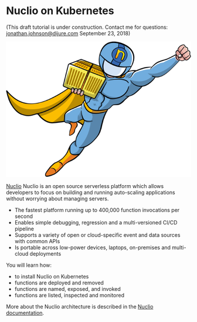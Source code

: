 # Nuclio on Kubernetes #

(This draft tutorial is under construction. Contact me for questions: jonathan.johnson@dijure.com  September 23, 2018)

![Nuclio](nuclio-superman.png "Nuclio serverless framework")

[Nuclio](https://www.nuclio.com/) Nuclio is an open source serverless platform which allows developers to focus on building and running auto-scaling applications without worrying about managing servers.

- The fastest platform running up to 400,000 function invocations per second
- Enables simple debugging, regression and a multi-versioned CI/CD pipeline
- Supports a variety of open or cloud-specific event and data sources with common APIs
- Is portable across low-power devices, laptops, on-premises and multi-cloud deployments

You will learn how:

- to install Nuclio on Kubernetes
- functions are deployed and removed
- functions are named, exposed, and invoked
- functions are listed, inspected and monitored

More about the Nuclio architecture is described in the [Nuclio documentation](https://nuclio.io/).
